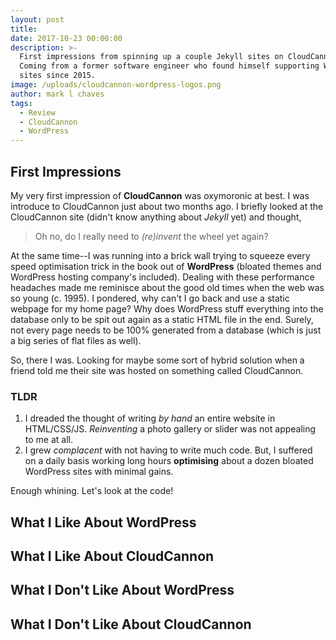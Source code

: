 ```yaml
---
layout: post
title:
date: 2017-10-23 00:00:00
description: >-
  First impressions from spinning up a couple Jekyll sites on CloudCannon.
  Coming from a former software engineer who found himself supporting WordPress
  sites since 2015.
image: /uploads/cloudcannon-wordpress-logos.png
author: mark l chaves
tags:
  - Review
  - CloudCannon
  - WordPress
---
```


## First Impressions

My very first impression of **CloudCannon** was oxymoronic at best. I was introduce to CloudCannon just about two months ago. I briefly looked at the CloudCannon site (didn't know anything about *Jekyll* yet) and thought,

> Oh no, do I really need to *(re)invent* the wheel yet again?

At the same time--I was running into a brick wall trying to squeeze every speed optimisation trick in the book out of **WordPress** (bloated themes and WordPress hosting company's included). Dealing with these performance headaches made me reminisce about the good old times when the web was so young (c. 1995). I pondered, why can't I go back and use a static webpage for my home page? Why does WordPress stuff everything into the database only to be spit out again as a static HTML file in the end. Surely, not every page needs to be 100% generated from a database (which is just a big series of flat files as well).

So, there I was. Looking for maybe some sort of hybrid solution when a friend told me their site was hosted on something called CloudCannon.

### TLDR

1. I dreaded the thought of writing *by hand* an entire website in HTML/CSS/JS. *Reinventing* a photo gallery or slider was not appealing to me at all.
2. I grew *complacent* with not having to write much code. But, I suffered on a daily basis working long hours **optimising** about a dozen bloated WordPress sites with minimal gains.

Enough whining. Let's look at the code\!

## What I Like About WordPress

## What I Like About CloudCannon

## What I Don't Like About WordPress

## What I Don't Like About CloudCannon
